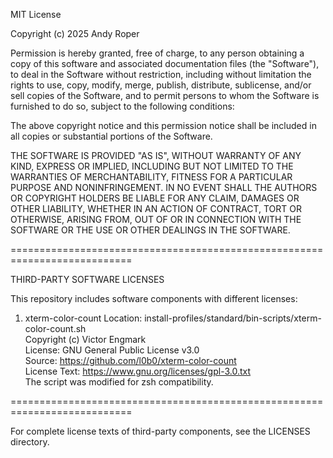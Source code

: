 MIT License

Copyright (c) 2025 Andy Roper

Permission is hereby granted, free of charge, to any person obtaining a copy
of this software and associated documentation files (the "Software"), to deal
in the Software without restriction, including without limitation the rights
to use, copy, modify, merge, publish, distribute, sublicense, and/or sell
copies of the Software, and to permit persons to whom the Software is
furnished to do so, subject to the following conditions:

The above copyright notice and this permission notice shall be included in all
copies or substantial portions of the Software.

THE SOFTWARE IS PROVIDED "AS IS", WITHOUT WARRANTY OF ANY KIND, EXPRESS OR
IMPLIED, INCLUDING BUT NOT LIMITED TO THE WARRANTIES OF MERCHANTABILITY,
FITNESS FOR A PARTICULAR PURPOSE AND NONINFRINGEMENT. IN NO EVENT SHALL THE
AUTHORS OR COPYRIGHT HOLDERS BE LIABLE FOR ANY CLAIM, DAMAGES OR OTHER
LIABILITY, WHETHER IN AN ACTION OF CONTRACT, TORT OR OTHERWISE, ARISING FROM,
OUT OF OR IN CONNECTION WITH THE SOFTWARE OR THE USE OR OTHER DEALINGS IN THE
SOFTWARE.

===========================================================================

THIRD-PARTY SOFTWARE LICENSES

This repository includes software components with different licenses:

1. xterm-color-count
   Location: install-profiles/standard/bin-scripts/xterm-color-count.sh  
   Copyright (c) Victor Engmark  
   License: GNU General Public License v3.0  
   Source: https://github.com/l0b0/xterm-color-count  
   License Text: https://www.gnu.org/licenses/gpl-3.0.txt  
   The script was modified for zsh compatibility.

===========================================================================

For complete license texts of third-party components, see the LICENSES directory.